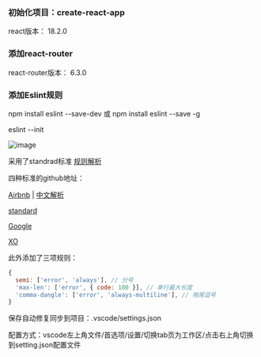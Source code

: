 ### 初始化项目：create-react-app
react版本： 18.2.0

### 添加react-router
react-router版本： 6.3.0

### 添加Eslint规则
npm install eslint --save-dev 或 npm install eslint --save -g

eslint --init

![image](https://user-images.githubusercontent.com/92159727/185419840-33e7e847-0026-40a3-a999-809fa1fd6b08.png)

采用了standrad标准
[规则解析](https://blog.csdn.net/henouren/article/details/77961753)

四种标准的github地址：

[Airbnb](https://github.com/airbnb/javascriptStandard) | [中文解析](https://developer.aliyun.com/article/908461#slide-2)

[standard](https://github.com/standard/standard)

[Google](https://github.com/google/eslint-config-google)

[XO](https://github.com/xojs/eslint-config-xo)

此外添加了三项规则：
```js
{
  semi: ['error', 'always'], // 分号
  'max-len': ['error', { code: 100 }], // 单行最大长度
  'comma-dangle': ['error', 'always-multiline'], // 拖尾逗号
}
```
保存自动修复同步到项目：.vscode/settings.json

配置方式：vscode左上角文件/首选项/设置/切换tab页为工作区/点击右上角切换到setting.json配置文件
